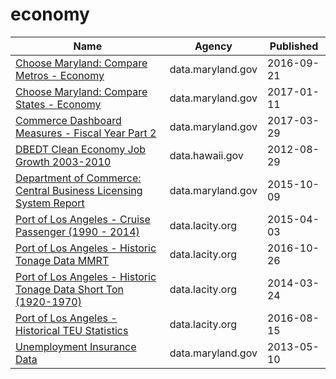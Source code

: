 # economy

Name | Agency | Published
---- | ---- | ---------
[Choose Maryland: Compare Metros - Economy](../datasets/evyv-ezm8.md) | data.maryland.gov | 2016-09-21
[Choose Maryland: Compare States - Economy](../datasets/gv8w-7mdg.md) | data.maryland.gov | 2017-01-11
[Commerce Dashboard Measures - Fiscal Year Part 2](../datasets/94gw-yfdw.md) | data.maryland.gov | 2017-03-29
[DBEDT Clean Economy Job Growth 2003-2010](../datasets/5fix-ixwc.md) | data.hawaii.gov | 2012-08-29
[Department of Commerce: Central Business Licensing System Report](../datasets/kype-d7gy.md) | data.maryland.gov | 2015-10-09
[Port of Los Angeles - Cruise Passenger (1990 - 2014)](../datasets/jmt8-y5rm.md) | data.lacity.org | 2015-04-03
[Port of Los Angeles - Historic Tonage Data MMRT](../datasets/i9rh-q5gx.md) | data.lacity.org | 2016-10-26
[Port of Los Angeles - Historic Tonage Data Short Ton (1920-1970)](../datasets/5a4i-e2zs.md) | data.lacity.org | 2014-03-24
[Port of Los Angeles - Historical TEU Statistics](../datasets/38a8-tm7u.md) | data.lacity.org | 2016-08-15
[Unemployment Insurance Data](../datasets/3x6e-7i3k.md) | data.maryland.gov | 2013-05-10

